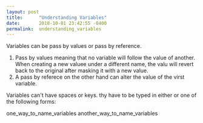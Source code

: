 ```yaml
---
layout: post
title:      "Understanding Variables"
date:       2018-10-01 23:42:55 -0400
permalink:  understanding_variables
---
```



Variables can be pass by values or pass by reference.

1. Pass by values meaning that no variable will follow the value of another.  When creating a new valuee under a different name, the valu will revert back to the original after masking it with a new value.
2. A pass by referece on the other hand can alter the value of the virst variable. 

Variables can't have spaces or keys. thy have to be typed in either or one of the following forms:

one_way_to_name_variables
another_way_to_name_variables




